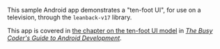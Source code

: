 This sample Android app demonstrates
a "ten-foot UI", for use on a television, through the `leanback-v17` library.

This app is covered in 
[the chapter on the ten-foot UI model](https://commonsware.com/Android/previews/the-ten-foot-ui)
in [*The Busy Coder's Guide to Android Development*](https://commonsware.com/Android/).

